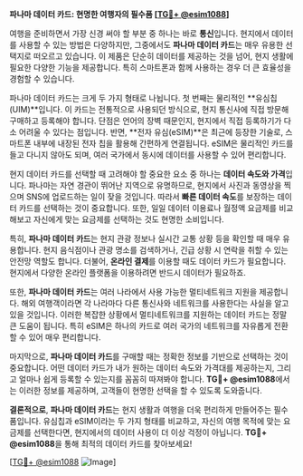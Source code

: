 **파나마 데이터 카드: 현명한 여행자의 필수품 [[TG💪+ @esim1088](https://t.me/s/esim1088)]**

여행을 준비하면서 가장 신경 써야 할 부분 중 하나는 바로 **통신**입니다. 현지에서 데이터를 사용할 수 있는 방법은 다양하지만, 그중에서도 **파나마 데이터 카드**는 매우 유용한 선택지로 떠오르고 있습니다. 이 제품은 단순히 데이터를 제공하는 것을 넘어, 현지 생활에 필요한 다양한 기능을 제공합니다. 특히 스마트폰과 함께 사용하는 경우 더 큰 효율성을 경험할 수 있습니다.

파나마 데이터 카드는 크게 두 가지 형태로 나뉩니다. 첫 번째는 물리적인 **유심칩(UIM)**입니다. 이 카드는 전통적으로 사용되던 방식으로, 현지 통신사에 직접 방문해 구매하고 등록해야 합니다. 단점은 언어의 장벽 때문인지, 현지에서 직접 등록하기가 다소 어려울 수 있다는 점입니다. 반면, **전자 유심(eSIM)**은 최근에 등장한 기술로, 스마트폰 내부에 내장된 전자 칩을 활용해 간편하게 연결됩니다. eSIM은 물리적인 카드를 들고 다니지 않아도 되며, 여러 국가에서 동시에 데이터를 사용할 수 있어 편리합니다.

현지 데이터 카드를 선택할 때 고려해야 할 중요한 요소 중 하나는 **데이터 속도와 가격**입니다. 파나마는 자연 경관이 뛰어난 지역으로 유명하므로, 현지에서 사진과 동영상을 찍으며 SNS에 업로드하는 일이 잦을 것입니다. 따라서 **빠른 데이터 속도**를 보장하는 데이터 카드를 선택하는 것이 중요합니다. 또한, 일일 데이터 이용료나 월정액 요금제를 비교해보고 자신에게 맞는 요금제를 선택하는 것도 현명한 소비입니다.

특히, **파나마 데이터 카드**는 현지 관광 정보나 실시간 교통 상황 등을 확인할 때 매우 유용합니다. 현지 음식점이나 관광 명소를 검색하거나, 긴급 상황 시 연락을 취할 수 있는 안전망 역할도 합니다. 더불어, **온라인 결제**를 이용할 때도 데이터 카드가 필요합니다. 현지에서 다양한 온라인 플랫폼을 이용하려면 반드시 데이터가 필요하죠.

또한, **파나마 데이터 카드**는 여러 나라에서 사용 가능한 멀티네트워크 지원을 제공합니다. 해외 여행객이라면 각 나라마다 다른 통신사와 네트워크를 사용한다는 사실을 알고 있을 것입니다. 이러한 복잡한 상황에서 멀티네트워크를 지원하는 데이터 카드는 정말 큰 도움이 됩니다. 특히 eSIM은 하나의 카드로 여러 국가의 네트워크를 자유롭게 전환할 수 있어 매우 편리합니다.

마지막으로, **파나마 데이터 카드**를 구매할 때는 정확한 정보를 기반으로 선택하는 것이 중요합니다. 어떤 데이터 카드가 내가 원하는 데이터 속도와 가격대를 제공하는지, 그리고 얼마나 쉽게 등록할 수 있는지를 꼼꼼히 따져봐야 합니다. **TG💪+ @esim1088**에서는 이러한 정보를 제공하며, 고객들이 현명한 선택을 할 수 있도록 도와줍니다.

**결론적으로**, **파나마 데이터 카드**는 현지 생활과 여행을 더욱 편리하게 만들어주는 필수품입니다. 유심칩과 eSIM이라는 두 가지 형태를 비교하고, 자신의 여행 목적에 맞는 요금제를 선택한다면, 현지에서의 데이터 사용이 더 이상 걱정이 아닙니다. **TG💪+ @esim1088**을 통해 최적의 데이터 카드를 찾아보세요! 

[[TG💪+ @esim1088](https://t.me/s/esim1088) ![Image](https://i.postimg.cc/Y0z9fWf4/image.png)]